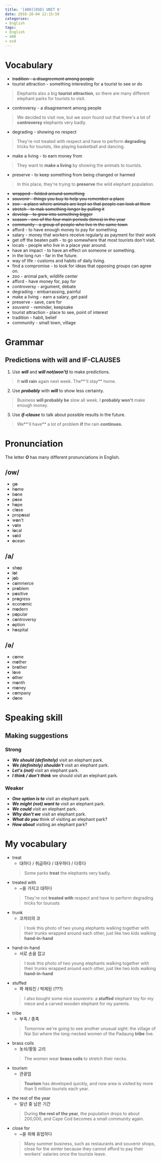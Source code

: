 ```yaml
---
title: '[400][OSD] UNIT 6'
date: 2016-10-04 12:15:59
categories: 
- English
tags:
- English
- 400
- osd
---
```



# Vocabulary
* ~~tradition - a disagreement among people~~
* tourist attraction - something interesting for a tourist to see or do
> Elephants also a big **tourist attraction**, so there are many different elephant parks for tourists to visit. 
* controversy - a disagreement among people
> We decided to visit noe, but we soon found out that there's a lot of **controversy** elephants very badly.
* degrading - showing no respect
> They're not treated with respect and have to perform **degrading** tricks for tourists, like playing basketball and dancing.
* make a living - to earn money from
> They want to **make a living** by showing the animals to tourists.
* preserve - to keep something from being changed or harmed
> In this place, they're trying to **preserve** the wild elephant population.

* ~~wrapped - folded around something~~
* ~~souvenir - things you buy to help you remember a place~~
* ~~zoo - a place where animals are kept so that people can look at them~~
* ~~stretch - to mak something longer by pulling it~~
* ~~develop - to grow into something bigger~~
* ~~season - one of the four main periods (times) in the year~~
* ~~community - a group of people who live in the same town~~
* afford - to have enough money to pay for something
* salary - money that workers receive regularly as payment for their work 
* get off the beaten path - to go somewhere that most tourists don't visit.
* locals - people who live in a place year around.
* have an impact - to have an effect on someone or something.
* in the long run - far in the future.
* way of life - customs and habits of daily living.
* find a compromise - to look for ideas that opposing groups can agree on.
* zoo - animal park, wildlife center
* afford - have money for, pay for
* controversy - argument, debate
* degrading - embarrassing, painful
* make a living - earn a salary, get paid
* preserve - save, care for
* souvenir - reminder, keepsake
* tourist attraction - place to see, point of interest
* tradition - habit, belief
* community - small town, village


# Grammar

## Predictions with will and IF-CLAUSES

1. Use ***will*** and ***will not(won't)*** to make predictions.
> It **will rain** again next week.
> The**'ll stay** home.

2. Use ***probably*** with ***will*** to show less certainty.
> Business **will probably be** slow all week.
> I **probably won't** make enough money.

3. Use ***if-clause*** to talk about possible results in the future.
> We**'ll have** a lot of problem **if** the rain **continues.**

# Pronunciation
The letter ***O*** has many different pronunciations in English.

## /ow/
* g**o**
* h**o**me
* b**o**ne
* p**o**se
* h**o**pe
* cl**o**se
* prop**o**sal
* w**o**n't
* v**o**te
* l**o**cal
* s**o**ld
* **o**cean

## /a/
* sh**o**p
* l**o**t
* j**o**b
* c**o**mmerce
* pr**o**blem
* p**o**sitive
* pr**o**gress
* econ**o**mic
* m**o**dern
* p**o**pular
* c**o**ntroversy
* **o**ption
* h**o**spital

## /ə/
* c**o**me
* m**o**ther
* br**o**ther
* l**o**ve
* **o**ther
* m**o**nth
* m**o**ney
* c**o**mpany
* d**o**ne

# Speaking skill

## Making suggestions

### Strong

* ***We should (definitely)*** visit an elephant park.
* ***We (definitely) shouldn't*** visit an elephant park.
* ***Let's (not)*** visit an elephant park.
* ***I think / don't think*** we should visit an elephant park.

### Weaker

* ***One option is to*** visit an elephant park.
* ***We might (not) want to*** visit an elephant park.
* ***We could*** visit an elephant park.
* ***Why don't we*** visit an elephant park.
* ***What do you*** think of visiting an elephant park?
* ***How about*** visiting an elephant park?


# My vocabulary
* treat
    * 대하다 / 취급하다 / 대우하다 / 다루다
    > Some parks **treat** the elephants very badly.
* treated with
    * ~을 가지고 대하다
    > They're not **treated with** respect and have to perform degrading tricks for tourusts
* trunk
    * 코끼리의 코
    > I took this photo of two young elephants walking together with their trunks wrapped around each other, just like two kids walking **hand-in-hand**
* hand-in-hand
    * 서로 손을 잡고
    > I took this photo of two young elephants walking together with their trunks wrapped around each other, just like two kids walking **hand-in-hand**
* stuffed
    * 꽉 채워진 / 박제된 (???)
    > I also bought some nice souvenirs: a **stuffed** elephant toy for my niece and a carved wooden elephant for my parents.
* tribe 
    * 부족 / 종족
    > Tomorrow we're going to see another unusual sight: the village of Nai Soi where the long-necked women of the Padaung **tribe** live.
* brass coils
    * 놋쇠/황동 고리
    > The women wear **brass coils** to stretch their necks.
* tourism
    * 관광업
    > **Tourism** has developed quickly, and now area is visited by more than 5 million tourists each year.   
* the rest of the year
    * 일년 중 남은 기간
    > During **the rest of the year**, the population drops to about 200,000, and Cape Cod becomes a small community again. 
* close for
    * ~을 위해 휴업하다
    > Many summer business, such as restaurants and souvenir shops, close for the winter because they cannot afford to pay their workers' salaries once the tourists leave.  
